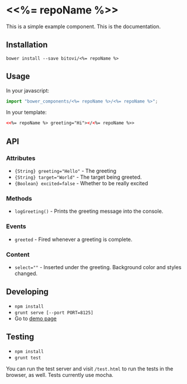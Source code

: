 # <<%= repoName %>>

This is a simple example component. This is the documentation.

## Installation

`bower install --save bitovi/<%= repoName %>`

## Usage

In your javascript:

```js
import "bower_components/<%= repoName %>/<%= repoName %>";
```

In your template:

```html
<<%= repoName %> greeting="Hi"></<%= repoName %>>
```

## API

### Attributes

* `{String} greeting="Hello"` - The greeting
* `{String} target="World"` - The target being greeted.
* `{Boolean} excited=false` - Whether to be really excited

### Methods

* `logGreeting()` - Prints the greeting message into the console.

### Events

* `greeted` - Fired whenever a greeting is complete.

### Content

* `select=""` - Inserted under the greeting. Background color and styles
  changed.

## Developing

* `npm install`
* `grunt serve [--port PORT=8125]`
* Go to [demo page](http://localhost:8125)

## Testing

* `npm install`
* `grunt test`

You can run the test server and visit `/test.html` to run the tests in the
browser, as well. Tests currently use mocha.

